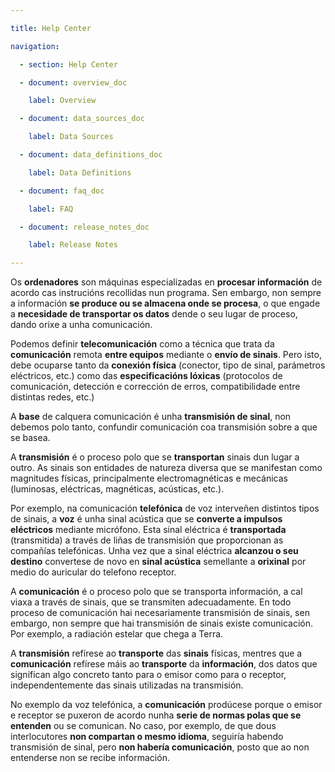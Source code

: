 ```yaml
---

title: Help Center

navigation:

  - section: Help Center

  - document: overview_doc

    label: Overview

  - document: data_sources_doc

    label: Data Sources

  - document: data_definitions_doc

    label: Data Definitions

  - document: faq_doc

    label: FAQ

  - document: release_notes_doc

    label: Release Notes

---
```



Os **ordenadores** son máquinas especializadas en **procesar información** de acordo cas instrucións recollidas nun programa. Sen embargo, non sempre a información **se produce ou se almacena onde se procesa**, o que engade a **necesidade de transportar os datos** dende o seu lugar de proceso, dando orixe a unha comunicación.

Podemos definir **telecomunicación** como a técnica que trata da **comunicación** remota **entre equipos** mediante o **envío de sinais**. Pero isto, debe ocuparse tanto da **conexión física** (conector, tipo de sinal, parámetros eléctricos, etc.) como das **especificacións lóxicas** (protocolos de comunicación, detección e corrección de erros, compatibilidade entre distintas redes, etc.)

A **base** de calquera comunicación é unha **transmisión de sinal**, non debemos polo tanto, confundir comunicación coa transmisión sobre a que se basea.

A **transmisión** é o proceso polo que se **transportan** sinais dun lugar a outro. As sinais son entidades de natureza diversa que se manifestan como magnitudes físicas, principalmente electromagnéticas e mecánicas (luminosas, eléctricas, magnéticas, acústicas, etc.).

Por exemplo, na comunicación **telefónica** de voz interveñen distintos tipos de sinais, a **voz** é unha sinal acústica que se **converte a impulsos eléctricos** mediante micrófono. Esta sinal eléctrica é **transportada** (transmitida) a través de liñas de transmisión que proporcionan as compañías telefónicas. Unha vez que a sinal eléctrica **alcanzou o seu destino** convertese de novo en **sinal acústica** semellante a **orixinal** por medio do auricular do telefono receptor.

A **comunicación** é o proceso polo que se transporta información, a cal viaxa a través de sinais, que se transmiten adecuadamente. En todo proceso de comunicación hai necesariamente transmisión de sinais, sen embargo, non sempre que hai transmisión de sinais existe comunicación. Por exemplo, a radiación estelar que chega a Terra.

A **transmisión** refírese ao **transporte** das **sinais** físicas, mentres que a **comunicación** refírese máis ao **transporte** da **información**, dos datos que significan algo concreto tanto para o emisor como para o receptor, independentemente das sinais utilizadas na transmisión.

No exemplo da voz telefónica, a **comunicación** prodúcese porque o emisor e receptor se puxeron de acordo nunha **serie de normas polas que se entenden** ou se comunican. No caso, por exemplo, de que dous interlocutores **non compartan o mesmo idioma**, seguiría habendo transmisión de sinal, pero **non habería comunicación**, posto que ao non entenderse non se recibe información.